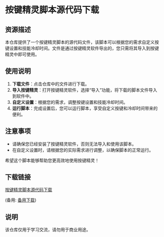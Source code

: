 # 按键精灵脚本源代码下载

## 资源描述

本仓库提供了一个按键精灵脚本的源代码文件，该脚本可以根据您的需求自定义按键设置和技能冷却时间。文件是通过按键精灵软件导出的，您只需将其导入到按键精灵中即可使用。

## 使用说明

1. **下载文件**：点击仓库中的文件进行下载。
2. **导入按键精灵**：打开按键精灵软件，选择“导入”功能，将下载的脚本文件导入到软件中。
3. **自定义设置**：根据您的需求，调整按键设置和技能冷却时间。
4. **运行脚本**：完成设置后，您可以运行脚本，享受自定义按键和冷却时间带来的便利。

## 注意事项

- 请确保您已经安装了按键精灵软件，否则无法导入和使用该脚本。
- 在自定义设置时，请根据您的实际需求进行调整，以确保脚本的正常运行。

希望这个脚本能够帮助您更高效地使用按键精灵！

## 下载链接
[按键精灵脚本源代码下载](https://pan.quark.cn/s/d1464ff2cdf9) 

(备用: [备用下载](https://pan.baidu.com/s/1MqpyJaxPR75s67ADBx9SzA?pwd=1234))

## 说明

该仓库仅用于学习交流，请勿用于商业用途。
